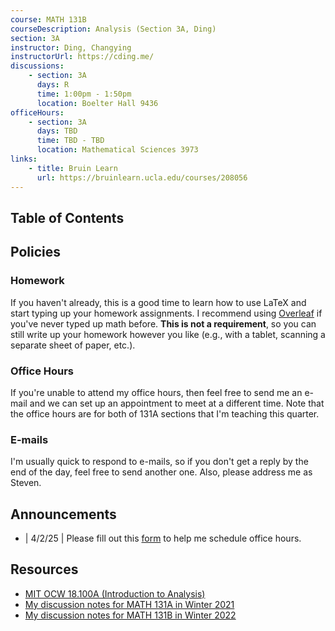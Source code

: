 ```yaml
---
course: MATH 131B
courseDescription: Analysis (Section 3A, Ding)
section: 3A
instructor: Ding, Changying
instructorUrl: https://cding.me/
discussions:
    - section: 3A
      days: R
      time: 1:00pm - 1:50pm
      location: Boelter Hall 9436
officeHours:
    - section: 3A
      days: TBD
      time: TBD - TBD
      location: Mathematical Sciences 3973
links:
    - title: Bruin Learn
      url: https://bruinlearn.ucla.edu/courses/208056
---
```


## Table of Contents

## Policies

### Homework

If you haven't already, this is a good time to learn how to use LaTeX and start typing up your homework assignments. I recommend using [Overleaf](https://www.overleaf.com/) if you've never typed up math before. **This is not a requirement**, so you can still write up your homework however you like (e.g., with a tablet, scanning a separate sheet of paper, etc.).

### Office Hours

If you're unable to attend my office hours, then feel free to send me an e-mail and we can set up an appointment to meet at a different time. Note that the office hours are for both of 131A sections that I'm teaching this quarter.

### E-mails

I'm usually quick to respond to e-mails, so if you don't get a reply by the end of the day, feel free to send another one. Also, please address me as Steven.

## Announcements

-   | 4/2/25 | Please fill out this [form](https://forms.gle/y4NVL92DFtMpewyg9) to help me schedule office hours.

## Resources

-   [MIT OCW 18.100A (Introduction to Analysis)](https://ocw.mit.edu/courses/mathematics/18-100b-analysis-i-fall-2010/)
-   [My discussion notes for MATH 131A in Winter 2021](https://www.math.ucla.edu/~steven/teaching/21w.131a.3/#notes)
-   [My discussion notes for MATH 131B in Winter 2022](https://www.math.ucla.edu/~steven/teaching/22w.131b.1/#notes)

<!-- ## Notes

-   notes::integrability-of-reciprocal.md -->
